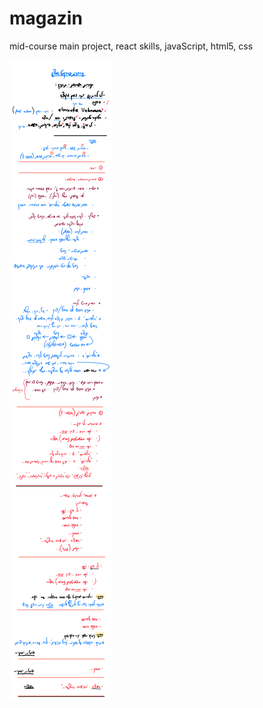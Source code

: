 # magazin
mid-course main project, react skills, javaScript, html5, css

![first planning hand-write png](writenPlanning.png)

